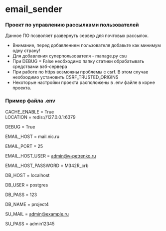 # email_sender


### Проект по управлению рассылками пользователей


Данное ПО позволяет развернуть сервер для почтовых рассылок.


+ Внимание, перед добавлением пользователя добавьте как минимум одну страну!
+ Для добавления суперпользователя - manage.py csu
+ При DEBUG = False необходимо папку статики обрабатывать средствами вэб-сервера
+ При работе по https возможны проблемы с csrf. В этом случае необходимо установить CSRF_TRUSTED_ORIGINS 
+ Некоторые настройки проекта расположены в .env файле в корне проекта. 



### Пример файла .env

CACHE_ENABLE = True  
LOCATION = redis://127.0.0.1:6379  
  
DEBUG = True  
  
EMAIL_HOST = mail.nic.ru

EMAIL_PORT = 25

EMAIL_HOST_USER = admin@v-petrenko.ru

EMAIL_HOST_PASSWORD = M342R_crb



DB_HOST = localhost

DB_USER = postgres

DB_PASS = 123

DB_NAME = project4



SU_MAIL = admin@example.ru

SU_PASS = admin12345

